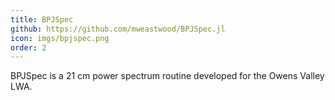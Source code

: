 ```yaml
---
title: BPJSpec
github: https://github.com/mweastwood/BPJSpec.jl
icon: imgs/bpjspec.png
order: 2
---
```


BPJSpec is a 21 cm power spectrum routine developed for the Owens Valley LWA.

